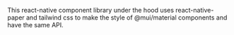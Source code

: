 This react-native component library under the hood uses react-native-paper and tailwind css to make the style of @mui/material components and have the same API.
